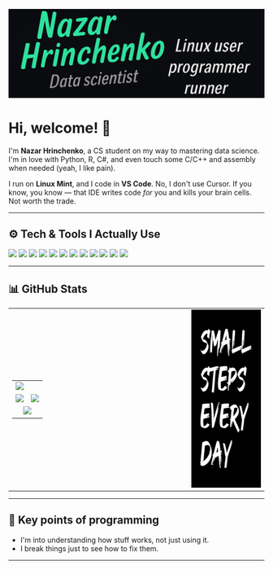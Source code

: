 [![Header](https://raw.githubusercontent.com/Grinnazar/Grinnazar/main/ReadMe_Top.png "Header")](https://github.com/Grinnazar)

# Hi, welcome! 👋

I'm **Nazar Hrinchenko**, a CS student on my way to mastering data science. I'm in love with Python, R, C#, and even touch some C/C++ and assembly when needed (yeah, I like pain).

I run on **Linux Mint**, and I code in **VS Code**. No, I don't use Cursor. If you know, you know — that IDE writes code *for* you and kills your brain cells. Not worth the trade.

---

## ⚙️ Tech & Tools I Actually Use
![](https://img.shields.io/badge/OS-Linux_Mint-informational?style=flat&logo=linux&logoColor=white&color=2bbc8a)
![](https://img.shields.io/badge/Editor-VS_Code-informational?style=flat&logo=visual-studio-code&logoColor=white&color=2bbc8a)
![](https://img.shields.io/badge/Lang-Python-informational?style=flat&logo=python&logoColor=white&color=2bbc8a)
![](https://img.shields.io/badge/Lang-R-informational?style=flat&logo=r&logoColor=white&color=2bbc8a)
![](https://img.shields.io/badge/Lang-C_Sharp-informational?style=flat&logo=c-sharp&logoColor=white&color=2bbc8a)
![](https://img.shields.io/badge/Lang-C/C++-informational?style=flat&logo=c&logoColor=white&color=2bbc8a)
![](https://img.shields.io/badge/Lang-Assembly-informational?style=flat&logo=gnuemacs&logoColor=white&color=2bbc8a)
![](https://img.shields.io/badge/DS-Pandas-informational?style=flat&logo=pandas&logoColor=white&color=2bbc8a)
![](https://img.shields.io/badge/DS-Numpy-informational?style=flat&logo=numpy&logoColor=white&color=2bbc8a)
![](https://img.shields.io/badge/DS-Keras-informational?style=flat&logo=keras&logoColor=white&color=2bbc8a)
![](https://img.shields.io/badge/DS-Matplotlib-informational?style=flat&logo=python&logoColor=white&color=2bbc8a)
![](https://img.shields.io/badge/Shell-Bash-informational?style=flat&logo=gnu-bash&logoColor=white&color=2bbc8a)

---

## 📊 GitHub Stats

<table>
  <tr>
    <td width="70%">
      <table>
        <tr>
          <td colspan="2">
            <img src="http://github-profile-summary-cards.vercel.app/api/cards/profile-details?username=Grinnazar&theme=transparent" />
          </td>
        </tr>
        <tr>
          <td>
            <img src="http://github-profile-summary-cards.vercel.app/api/cards/most-commit-language?username=Grinnazar&theme=transparent" />
          </td>
          <td>
            <img src="http://github-profile-summary-cards.vercel.app/api/cards/productive-time?username=Grinnazar&theme=transparent&utcOffset=2" />
          </td>
        </tr>
        <tr>
          <td colspan="2" align="center">
            <img src="http://github-profile-summary-cards.vercel.app/api/cards/stats?username=Grinnazar&theme=transparent" />
          </td>
        </tr>
      </table>
    </td>
    <td width="30%" align="center" style="vertical-align: top;">
      <img src="Steps.png" width="200px" />
    </td>
  </tr>
</table>


---

## 🧠 Key points of programming

- I'm into understanding how stuff works, not just using it.
- I break things just to see how to fix them.

---
